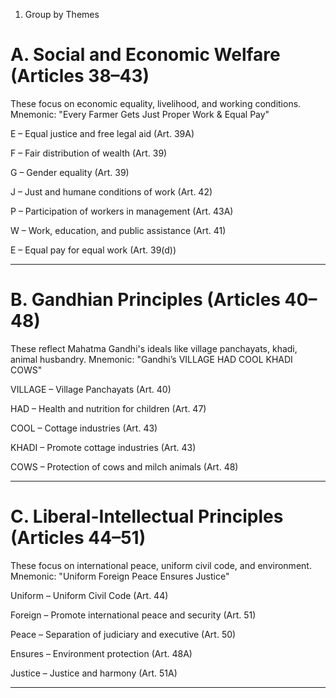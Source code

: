 1. Group by Themes

# A. Social and Economic Welfare (Articles 38–43)

These focus on economic equality, livelihood, and working conditions.
Mnemonic: "Every Farmer Gets Just Proper Work & Equal Pay"

E – Equal justice and free legal aid (Art. 39A)

F – Fair distribution of wealth (Art. 39)

G – Gender equality (Art. 39)

J – Just and humane conditions of work (Art. 42)

P – Participation of workers in management (Art. 43A)

W – Work, education, and public assistance (Art. 41)

E – Equal pay for equal work (Art. 39(d))



---

# B. Gandhian Principles (Articles 40–48)

These reflect Mahatma Gandhi's ideals like village panchayats, khadi, animal husbandry.
Mnemonic: "Gandhi’s VILLAGE HAD COOL KHADI COWS"

VILLAGE – Village Panchayats (Art. 40)

HAD – Health and nutrition for children (Art. 47)

COOL – Cottage industries (Art. 43)

KHADI – Promote cottage industries (Art. 43)

COWS – Protection of cows and milch animals (Art. 48)



---

# C. Liberal-Intellectual Principles (Articles 44–51)

These focus on international peace, uniform civil code, and environment.
Mnemonic: "Uniform Foreign Peace Ensures Justice"

Uniform – Uniform Civil Code (Art. 44)

Foreign – Promote international peace and security (Art. 51)

Peace – Separation of judiciary and executive (Art. 50)

Ensures – Environment protection (Art. 48A)

Justice – Justice and harmony (Art. 51A)



---
